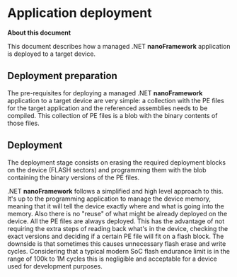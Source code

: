 # Application deployment

**About this document**

This document describes how a managed .NET **nanoFramework** application is deployed to a target device.

## Deployment preparation

The pre-requisites for deploying a managed .NET **nanoFramework** application to a target device are very simple: a collection with the PE files for the target application and the referenced assemblies needs to be compiled. This collection of PE files is a blob with the binary contents of those files.

## Deployment

The deployment stage consists on erasing the required deployment blocks on the device (FLASH sectors) and programming them with the blob containing the binary versions of the PE files.

.NET **nanoFramework** follows a simplified and high level approach to this. It's up to the programming application to manage the device memory, meaning that it will tell the device exactly where and what is going into the memory. 
Also there is no "reuse" of what might be already deployed on the device. All the PE files are always deployed. This has the advantage of not requiring the extra steps of reading back what's in the device, checking the exact versions and deciding if a certain PE file will fit on a flash block. The downside is that sometimes this causes unnecessary flash erase and write cycles. Considering that a typical modern SoC flash endurance limit is in the range of 100k to 1M cycles this is negligible and acceptable for a device used for development purposes.
